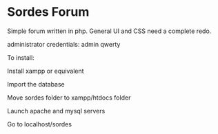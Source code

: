 # Sordes Forum
Simple forum written in php. General UI and CSS need a complete redo.

administrator credentials:
admin
qwerty

To install:

Install xampp or equivalent

Import the database

Move sordes folder to xampp/htdocs folder

Launch apache and mysql servers

Go to localhost/sordes
